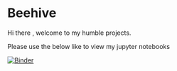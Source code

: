 # Beehive

Hi there , welcome to my humble projects. 

Please use the below like to view my jupyter notebooks

[![Binder](https://mybinder.org/badge_logo.svg)](https://mybinder.org/v2/gh/Anood3n/Beehive/master)



